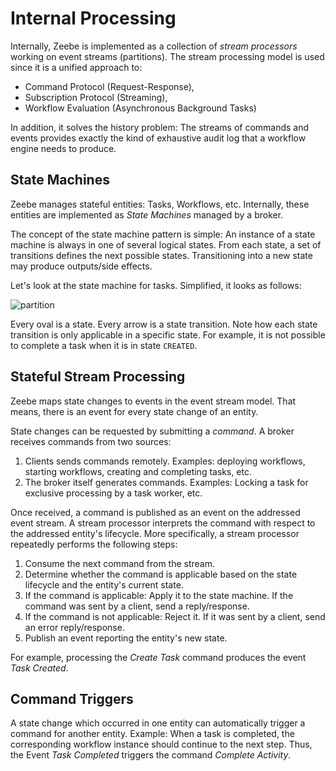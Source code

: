 # Internal Processing

Internally, Zeebe is implemented as a collection of _stream processors_ working on event streams \(partitions\). The stream processing model is used since it is a unified approach to:

* Command Protocol \(Request-Response\),
* Subscription Protocol \(Streaming\),
* Workflow Evaluation \(Asynchronous Background Tasks\)

In addition, it solves the history problem: The streams of commands and events provides exactly the kind of exhaustive audit log that a workflow engine needs to produce.

## State Machines

Zeebe manages stateful entities: Tasks, Workflows, etc. Internally, these entities are implemented as _State Machines_ managed by a broker.

The concept of the state machine pattern is simple: An instance of a state machine is always in one of several logical states. From each state, a set of transitions defines the next possible states. Transitioning into a new state may produce outputs/side effects.

Let's look at the state machine for tasks. Simplified, it looks as follows:

![partition](/basics/internal-processing-task.png)

Every oval is a state. Every arrow is a state transition. Note how each state transition is only applicable in a specific state. For example, it is not possible to complete a task when it is in state `CREATED`.

## Stateful Stream Processing

Zeebe maps state changes to events in the event stream model. That means, there is an event for every state change of an entity.

State changes can be requested by submitting a *command*. A broker receives commands from two sources:

1. Clients sends commands remotely. Examples: deploying workflows, starting workflows, creating and completing tasks, etc.
2. The broker itself generates commands. Examples: Locking a task for exclusive processing by a task worker, etc.

Once received, a command is published as an event on the addressed event stream. A stream processor interprets the command with respect to the addressed entity's lifecycle. More specifically, a stream processor repeatedly performs the following steps:

1. Consume the next command from the stream.
1. Determine whether the command is applicable based on  the state lifecycle and the entity's current state.
1. If the command is applicable: Apply it to the state machine. If the command was sent by a client, send a reply/response.
1. If the command is not applicable: Reject it. If it was sent by a client, send an error reply/response.
1. Publish an event reporting the entity's new state.

For example, processing the _Create Task_ command produces the event _Task Created_.

## Command Triggers

A state change which occurred in one entity can automatically trigger a command for another entity. Example: When a task is completed, the corresponding workflow instance should continue to the next step. Thus, the Event _Task Completed_ triggers the command _Complete Activity_.
